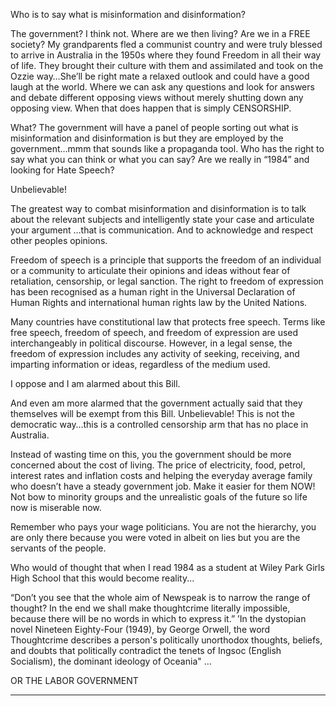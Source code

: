 Who is to say what is misinformation and disinformation?

The government? I think not. Where are we then living? Are we in a FREE society? My grandparents
fled a communist country and were truly blessed to arrive in Australia in the 1950s where they found
Freedom in all their way of life. They brought their culture with them and assimilated and took on
the Ozzie way…She’ll be right mate a relaxed outlook and could have a good laugh at the world.
Where we can ask any questions and look for answers and debate different opposing views without
merely shutting down any opposing view. When that does happen that is simply CENSORSHIP.

What? The government will have a panel of people sorting out what is misinformation and
disinformation is but they are employed by the government…mmm that sounds like a propaganda
tool. Who has the right to say what you can think or what you can say? Are we really in “1984” and
looking for Hate Speech?

Unbelievable!

The greatest way to combat misinformation and disinformation is to talk about the relevant subjects
and intelligently state your case and articulate your argument …that is communication. And to
acknowledge and respect other peoples opinions.

Freedom of speech is a principle that supports the freedom of an individual or a community to
articulate their opinions and ideas without fear of retaliation, censorship, or legal sanction. The right
to freedom of expression has been recognised as a human right in the Universal Declaration of
Human Rights and international human rights law by the United Nations.

Many countries have constitutional law that protects free speech. Terms like free speech, freedom of
speech, and freedom of expression are used interchangeably in political discourse. However, in a
legal sense, the freedom of expression includes any activity of seeking, receiving, and imparting
information or ideas, regardless of the medium used.

I oppose and I am alarmed about this Bill.

And even am more alarmed that the government actually said that they themselves will be exempt
from this Bill. Unbelievable! This is not the democratic way…this is a controlled censorship arm that
has no place in Australia.

Instead of wasting time on this, you the government should be more concerned about the cost of
living. The price of electricity, food, petrol, interest rates and inflation costs and helping the everyday
average family who doesn’t have a steady government job. Make it easier for them NOW! Not bow
to minority groups and the unrealistic goals of the future so life now is miserable now.

Remember who pays your wage politicians. You are not the hierarchy, you are only there because
you were voted in albeit on lies but you are the servants of the people.

Who would of thought that when I read 1984 as a student at Wiley Park Girls High School that this
would become reality...

“Don’t you see that the whole aim of Newspeak is to narrow the range of thought? In the end we
shall make thoughtcrime literally impossible, because there will be no words in which to express it.”
’In the dystopian novel Nineteen Eighty-Four (1949), by George Orwell, the word Thoughtcrime
describes a person's politically unorthodox thoughts, beliefs, and doubts that politically contradict
the tenets of Ingsoc (English Socialism), the dominant ideology of Oceania" …

OR THE LABOR GOVERNMENT


-----

